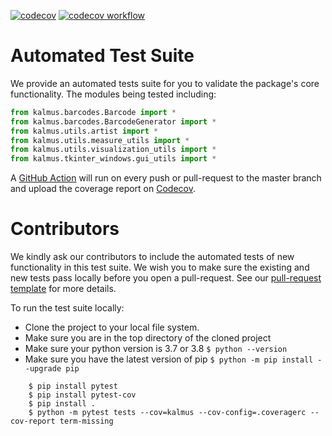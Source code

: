 [![codecov](https://codecov.io/gh/KALMUS-Color-Toolkit/KALMUS/branch/master/graph/badge.svg)](https://codecov.io/gh/KALMUS-Color-Toolkit/KALMUS)
[![codecov workflow](https://github.com/KALMUS-Color-Toolkit/KALMUS/actions/workflows/test-codecov.yml/badge.svg)](https://github.com/KALMUS-Color-Toolkit/KALMUS/actions/workflows/test-codecov.yml)

# Automated Test Suite

We provide an automated tests suite for you to validate the package's core functionality.
The modules being tested including:  
```python
from kalmus.barcodes.Barcode import *
from kalmus.barcodes.BarcodeGenerator import *
from kalmus.utils.artist import *
from kalmus.utils.measure_utils import *
from kalmus.utils.visualization_utils import *
from kalmus.tkinter_windows.gui_utils import *
```

A [GitHub Action](../.github/workflows/test-codecov.yml) will run on every push or pull-request to the master branch 
and upload the coverage report on [Codecov](https://app.codecov.io/gh/KALMUS-Color-Toolkit/KALMUS).   

# Contributors

We kindly ask our contributors to include the automated tests of new functionality in this test suite. We wish 
you to make sure the existing and new tests pass locally before you open a pull-request. See our 
[pull-request template](../.github/pull_request_template.md) for more details.

To run the test suite locally:
- Clone the project to your local file system.
- Make sure you are in the top directory of the cloned project
- Make sure your python version is 3.7 or 3.8 `$ python --version`
- Make sure you have the latest version of pip `$ python -m pip install --upgrade pip`
```
    $ pip install pytest
    $ pip install pytest-cov
    $ pip install .
    $ python -m pytest tests --cov=kalmus --cov-config=.coveragerc --cov-report term-missing 
```